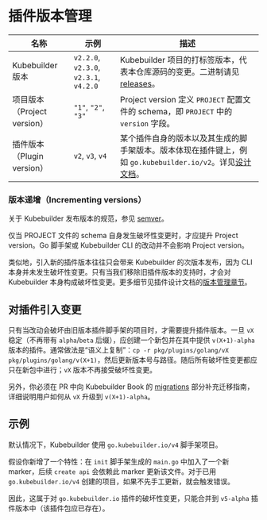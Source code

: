# 插件版本管理

| 名称 | 示例 | 描述 |
|---|---|---|
| Kubebuilder 版本 | `v2.2.0`, `v2.3.0`, `v2.3.1`, `v4.2.0` | Kubebuilder 项目的打标签版本，代表本仓库源码的变更。二进制请见 [releases][kb-releases]。 |
| 项目版本（Project version） | `"1"`, `"2"`, `"3"` | Project version 定义 `PROJECT` 配置文件的 schema，即 `PROJECT` 中的 `version` 字段。 |
| 插件版本（Plugin version） | `v2`, `v3`, `v4` | 某个插件自身的版本以及其生成的脚手架版本。版本体现在插件键上，例如 `go.kubebuilder.io/v2`。详见[设计文档][cli-plugins-versioning]。 |

### 版本递增（Incrementing versions）

关于 Kubebuilder 发布版本的规范，参见 [semver][semver]。

仅当 PROJECT 文件的 schema 自身发生破坏性变更时，才应提升 Project version。Go 脚手架或 Kubebuilder CLI 的改动并不会影响 Project version。

类似地，引入新的插件版本往往只会带来 Kubebuilder 的次版本发布，因为 CLI 本身并未发生破坏性变更。只有当我们移除旧插件版本的支持时，才会对 Kubebuilder 本身构成破坏性变更。更多细节见插件设计文档的[版本管理章节][cli-plugins-versioning]。

## 对插件引入变更

只有当改动会破坏由旧版本插件脚手架的项目时，才需要提升插件版本。一旦 `vX` 稳定（不再带有 `alpha`/`beta` 后缀），应创建一个新包并在其中提供 `v(X+1)-alpha` 版本的插件。通常做法是“语义上复制”：`cp -r pkg/plugins/golang/vX pkg/plugins/golang/v(X+1)`，然后更新版本号与路径。随后所有破坏性变更都应只在新包中进行；`vX` 版本不再接受破坏性变更。

另外，你必须在 PR 中向 Kubebuilder Book 的 [migrations][migrations] 部分补充迁移指南，详细说明用户如何从 `vX` 升级到 `v(X+1)-alpha`。

<aside class="note">
<h1>示例</h1>

默认情况下，Kubebuilder 使用 `go.kubebuilder.io/v4` 脚手架项目。

假设你新增了一个特性：在 `init` 脚手架生成的 `main.go` 中加入了一个新 marker，后续 `create api` 会依赖此 marker 更新该文件。对于已用 `go.kubebuilder.io/v4` 创建的项目，如果不先手工更新，就会触发错误。

因此，这属于对 `go.kubebuilder.io` 插件的破坏性变更，只能合并到 `v5-alpha` 插件版本中（该插件包应已存在）。

</aside>

[semver]: https://semver.org/
[migrations]: ../migrations.md
[kb-releases]:https://github.com/kubernetes-sigs/kubebuilder/releases
[design-doc]: ./extending
[cli-plugins-versioning]:./extending#plugin-versioning
